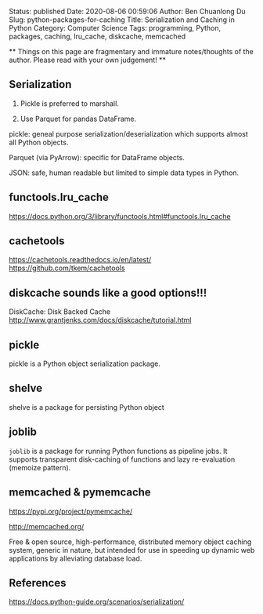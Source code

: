 Status: published
Date: 2020-08-06 00:59:06
Author: Ben Chuanlong Du
Slug: python-packages-for-caching
Title: Serialization and Caching in Python
Category: Computer Science
Tags: programming, Python, packages, caching, lru_cache, diskcache, memcached

**
Things on this page are
fragmentary and immature notes/thoughts of the author.
Please read with your own judgement!
**

## Serialization

1. Pickle is preferred to marshall.

2. Use Parquet for pandas DataFrame.

pickle: geneal purpose serialization/deserialization which supports almost all Python objects. 

Parquet (via PyArrow): specific for DataFrame objects. 

JSON: safe, human readable but limited to simple data types in Python.

## functools.lru_cache

https://docs.python.org/3/library/functools.html#functools.lru_cache

## cachetools

https://cachetools.readthedocs.io/en/latest/
https://github.com/tkem/cachetools

## diskcache sounds like a good options!!!

DiskCache: Disk Backed Cache
http://www.grantjenks.com/docs/diskcache/tutorial.html



## pickle 

pickle is a Python object serialization package. 

## shelve 

shelve is a package for persisting Python object 

## joblib

`joblib` is a package for running Python functions as pipeline jobs.
It supports transparent disk-caching of functions and lazy re-evaluation (memoize pattern).


## memcached & pymemcache

https://pypi.org/project/pymemcache/

http://memcached.org/

Free & open source, high-performance, distributed memory object caching system, generic in nature, 
but intended for use in speeding up dynamic web applications by alleviating database load.

## References 

https://docs.python-guide.org/scenarios/serialization/